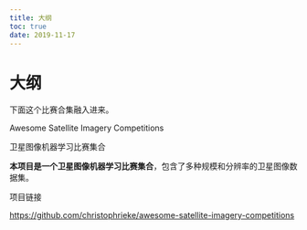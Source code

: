 ```yaml
---
title: 大纲
toc: true
date: 2019-11-17
---
```

# 大纲

下面这个比赛合集融入进来。


Awesome Satellite Imagery Competitions

卫星图像机器学习比赛集合

**本项目是一个卫星图像机器学习比赛集合**，包含了多种规模和分辨率的卫星图像数据集。

项目链接

https://github.com/christophrieke/awesome-satellite-imagery-competitions
